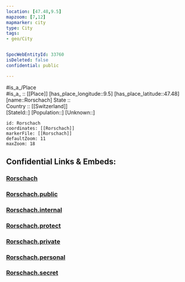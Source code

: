 ```yaml
---
location: [47.48,9.5] 
mapzoom: [7,12] 
mapmarker: city 
type: City
tags:
- geo/City


SpocWebEntityId: 33760
isDeleted: false
confidential: public

---
```

#is_a_/Place  
#is_a_ :: [[Place]] 
[has_place_longitude::9.5] 
[has_place_latitude::47.48] 
[name::Rorschach] 
State ::  
Country :: [[Switzerland]]  
[StateId::] 
[Population::] 
[Unknown::] 


```leaflet
id: Rorschach
coordinates: [[Rorschach]] 
markerFile: [[Rorschach]] 
defaultZoom: 11 
maxZoom: 18
```


## Confidential Links & Embeds: 

### [Rorschach](/_Standards/Earth/Continent/Europe/Europe~Central/Switzerland/Switzerland~Cantons/St.Gallen,Canton/City/Rorschach.md) 

### [Rorschach.public](/_public/Earth/Continent/Europe/Europe~Central/Switzerland/Switzerland~Cantons/St.Gallen,Canton/City/Rorschach.public.md) 

### [Rorschach.internal](/_internal/Earth/Continent/Europe/Europe~Central/Switzerland/Switzerland~Cantons/St.Gallen,Canton/City/Rorschach.internal.md) 

### [Rorschach.protect](/_protect/Earth/Continent/Europe/Europe~Central/Switzerland/Switzerland~Cantons/St.Gallen,Canton/City/Rorschach.protect.md) 

### [Rorschach.private](/_private/Earth/Continent/Europe/Europe~Central/Switzerland/Switzerland~Cantons/St.Gallen,Canton/City/Rorschach.private.md) 

### [Rorschach.personal](/_personal/Earth/Continent/Europe/Europe~Central/Switzerland/Switzerland~Cantons/St.Gallen,Canton/City/Rorschach.personal.md) 

### [Rorschach.secret](/_secret/Earth/Continent/Europe/Europe~Central/Switzerland/Switzerland~Cantons/St.Gallen,Canton/City/Rorschach.secret.md)

